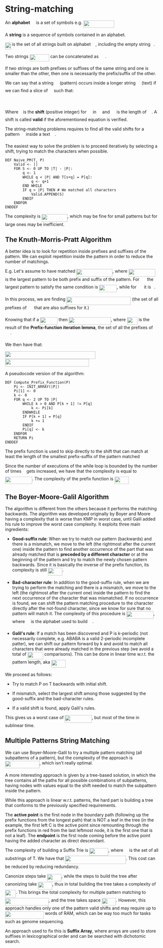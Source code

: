# String-matching

An **alphabet** <img src="/tex/markdowns/tex/813cd865c037c89fcdc609b25c465a05.svg?invert_in_darkmode&sanitize=true" align=middle width=11.87217899999999pt height=22.465723500000017pt/> is a set of symbols e.g. <img src="/tex/markdowns/tex/60a1e3987b77417a66bd95a94c7d94b4.svg?invert_in_darkmode&sanitize=true" align=middle width=101.07479249999999pt height=24.65753399999998pt/>

A **string** is a sequence of symbols contained in an alphabet.

<img src="/tex/markdowns/tex/2c5a8059590679076dd3b434439e0a64.svg?invert_in_darkmode&sanitize=true" align=middle width=18.607373399999986pt height=22.63846199999998pt/> is the set of all strings built on alphabet <img src="/tex/markdowns/tex/813cd865c037c89fcdc609b25c465a05.svg?invert_in_darkmode&sanitize=true" align=middle width=11.87217899999999pt height=22.465723500000017pt/>, including the empty string <img src="/tex/markdowns/tex/7ccca27b5ccc533a2dd72dc6fa28ed84.svg?invert_in_darkmode&sanitize=true" align=middle width=6.672392099999992pt height=14.15524440000002pt/>.

Two strings <img src="/tex/markdowns/tex/dc9ac8e54deb7e41242c2e7bfe2f96fc.svg?invert_in_darkmode&sanitize=true" align=middle width=64.04858954999999pt height=22.63846199999998pt/> can be concatenated as <img src="/tex/markdowns/tex/65f1b48fb5f326a680b0f7393b9d8b6d.svg?invert_in_darkmode&sanitize=true" align=middle width=18.044213549999988pt height=14.15524440000002pt/>.

If two strings are both prefixes or suffixes of the same string and one is smaller than the other, then one is necessarily the prefix/suffix of the other.

We can say that a string <img src="/tex/markdowns/tex/df5a289587a2f0247a5b97c1e8ac58ca.svg?invert_in_darkmode&sanitize=true" align=middle width=12.83677559999999pt height=22.465723500000017pt/> (pattern) occurs inside a longer string <img src="/tex/markdowns/tex/2f118ee06d05f3c2d98361d9c30e38ce.svg?invert_in_darkmode&sanitize=true" align=middle width=11.889314249999991pt height=22.465723500000017pt/> (text) if we can find a slice of <img src="/tex/markdowns/tex/2f118ee06d05f3c2d98361d9c30e38ce.svg?invert_in_darkmode&sanitize=true" align=middle width=11.889314249999991pt height=22.465723500000017pt/> such that:

<p align="center"><img src="/tex/markdowns/tex/b9d233783348e8132f1b1799a3f5af06.svg?invert_in_darkmode&sanitize=true" align=middle width=158.6791239pt height=16.438356pt/></p>

Where <img src="/tex/markdowns/tex/6f9bad7347b91ceebebd3ad7e6f6f2d1.svg?invert_in_darkmode&sanitize=true" align=middle width=7.7054801999999905pt height=14.15524440000002pt/> is the **shift** (positive integer) for <img src="/tex/markdowns/tex/df5a289587a2f0247a5b97c1e8ac58ca.svg?invert_in_darkmode&sanitize=true" align=middle width=12.83677559999999pt height=22.465723500000017pt/> in <img src="/tex/markdowns/tex/2f118ee06d05f3c2d98361d9c30e38ce.svg?invert_in_darkmode&sanitize=true" align=middle width=11.889314249999991pt height=22.465723500000017pt/> and <img src="/tex/markdowns/tex/0e51a2dede42189d77627c4d742822c3.svg?invert_in_darkmode&sanitize=true" align=middle width=14.433101099999991pt height=14.15524440000002pt/> is the length of <img src="/tex/markdowns/tex/df5a289587a2f0247a5b97c1e8ac58ca.svg?invert_in_darkmode&sanitize=true" align=middle width=12.83677559999999pt height=22.465723500000017pt/>. A shift is called **valid** if the aforementioned equation is verified.

The string-matching problems requires to find all the valid shifts for a pattern <img src="/tex/markdowns/tex/df5a289587a2f0247a5b97c1e8ac58ca.svg?invert_in_darkmode&sanitize=true" align=middle width=12.83677559999999pt height=22.465723500000017pt/> inside a text <img src="/tex/markdowns/tex/2f118ee06d05f3c2d98361d9c30e38ce.svg?invert_in_darkmode&sanitize=true" align=middle width=11.889314249999991pt height=22.465723500000017pt/>.

The easiest way to solve the problem is to proceed iteratively by selecting a shift, trying to match the characters when possible.

```pseudocode
DEF Naive_PM(T, P)
    Valid <- []
    FOR S <- 0 UP TO |T| - |P|:
        q <- 1
        WHILE q < |P| AND T[s+q] = P[q]:
            q <- q+1
        END WHILE
        IF q > |P| THEN # We matched all characters
            Valid.APPEND(S)
        ENDIF
    ENDFOR
ENDDEF
```

The complexity is <img src="/tex/markdowns/tex/8b7f03fd57291fc826f519f4a7432961.svg?invert_in_darkmode&sanitize=true" align=middle width=84.29680379999998pt height=24.65753399999998pt/>, which may be fine for small patterns but for large ones may be inefficient.

## The Knuth-Morris-Pratt Algorithm

A better idea is to look for repetition inside prefixes and suffixes of the pattern. We can exploit repetition inside the pattern in order to reduce the number of matchings.

E.g. Let's assume to have matched <img src="/tex/markdowns/tex/c64ab8e64d47bd29db74a391fdee3ee8.svg?invert_in_darkmode&sanitize=true" align=middle width=118.37877314999999pt height=24.65753399999998pt/>, where <img src="/tex/markdowns/tex/b1d567073cbaf70fc3c213b525b50837.svg?invert_in_darkmode&sanitize=true" align=middle width=88.02305654999998pt height=24.65753399999998pt/> is the largest pattern to be both prefix and suffix of the pattern. For <img src="/tex/markdowns/tex/638b19a3067e22632f9c720fbf5d22c8.svg?invert_in_darkmode&sanitize=true" align=middle width=17.10619349999999pt height=22.465723500000017pt/> the largest pattern to satisfy the same condition is <img src="/tex/markdowns/tex/b43b54261c0b32011c9e6edba901f1f6.svg?invert_in_darkmode&sanitize=true" align=middle width=57.667339949999985pt height=24.65753399999998pt/>, while for <img src="/tex/markdowns/tex/197fa3a18e4a8b8c7df669d007476133.svg?invert_in_darkmode&sanitize=true" align=middle width=17.10619349999999pt height=22.465723500000017pt/> it is <img src="/tex/markdowns/tex/7ccca27b5ccc533a2dd72dc6fa28ed84.svg?invert_in_darkmode&sanitize=true" align=middle width=6.672392099999992pt height=14.15524440000002pt/>.

In this process, we are finding <img src="/tex/markdowns/tex/8346dd1f7ac0ba3697aff26be7e11f8f.svg?invert_in_darkmode&sanitize=true" align=middle width=210.99307679999998pt height=26.76175259999998pt/> (the set of all prefixes of <img src="/tex/markdowns/tex/58b27195f98e451041ebabd2e132b174.svg?invert_in_darkmode&sanitize=true" align=middle width=16.99148549999999pt height=22.465723500000017pt/> that are also suffixes for it.)

Knowing that if a <img src="/tex/markdowns/tex/b44f7051b6e0dcaaf30ce173a5e587c7.svg?invert_in_darkmode&sanitize=true" align=middle width=57.15746354999998pt height=24.65753399999998pt/> then <img src="/tex/markdowns/tex/42691275df434b4a7634fe200d7a9422.svg?invert_in_darkmode&sanitize=true" align=middle width=138.31027484999998pt height=24.65753399999998pt/>, where <img src="/tex/markdowns/tex/13dd0e24b4d310d8e4a279880a28b172.svg?invert_in_darkmode&sanitize=true" align=middle width=34.57771184999999pt height=24.65753399999998pt/> is the result of the **Prefix-function iteration lemma**, the set of all the prefixes of <img src="/tex/markdowns/tex/58b27195f98e451041ebabd2e132b174.svg?invert_in_darkmode&sanitize=true" align=middle width=16.99148549999999pt height=22.465723500000017pt/>.

We then have that:

<img src="/tex/markdowns/tex/76e96d979867dbb2b52ee6872fa6f769.svg?invert_in_darkmode&sanitize=true" align=middle width=297.48392355000004pt height=24.65753399999998pt/>
<img src="/tex/markdowns/tex/ed888af3503304254110267229287e8c.svg?invert_in_darkmode&sanitize=true" align=middle width=275.6497755pt height=24.65753399999998pt/>


A pseudocode version of the algorithm:

```pseudocode
DEF Compute_Prefix_Function(P)
    Pi <- INIT_ARRAY(|P|)
    Pi[1] <- 0
    k <- 0
    FOR q <- 2 UP TO |P|
        WHILE k > 0 AND P[k + 1] != P[q]
            k <- Pi[k]
        ENDWHILE
        IF P[k + 1] = P[q]
            k += 1
        ENDIF
        Pi[q] <- k
    ENDFOR
    RETURN Pi
ENDDEF
```

The prefix function is used to skip directly to the shift that can match at least the length of the smallest prefix-suffix of the pattern matched

Since the number of executions of the while loop is bounded by the number of times <img src="/tex/markdowns/tex/63bb9849783d01d91403bc9a5fea12a2.svg?invert_in_darkmode&sanitize=true" align=middle width=9.075367949999992pt height=22.831056599999986pt/> gets increased, we have that the complexity is equal to <img src="/tex/markdowns/tex/8218c5b069730f34da45a57684d97854.svg?invert_in_darkmode&sanitize=true" align=middle width=88.65303644999997pt height=24.65753399999998pt/>. The complexity of the prefix function is <img src="/tex/markdowns/tex/b421f4be0c830927725d62c23f0d95a4.svg?invert_in_darkmode&sanitize=true" align=middle width=47.54008709999999pt height=24.65753399999998pt/>

## The Boyer-Moore-Galil Algorithm

The algorithm is different from the others because it performs the matching backwards. The algorithm was developed originally by Boyer and Moore having a complexity that is worse than KMP in worst case, until Galil added his rule to improve the worst case complexity. It exploits three main ingredients:

* **Good-suffix rule**: When we try to match our pattern (backwards) and there is a mismatch, we move to the left (the rightmost after the current one) inside the pattern to find another occurrence of the part that was already matched that is **preceded by a different character** or at the beginning of the pattern and try to match the newly chosen pattern backwards. Since it is basically the inverse of the prefix function, its complexity is still <img src="/tex/markdowns/tex/b421f4be0c830927725d62c23f0d95a4.svg?invert_in_darkmode&sanitize=true" align=middle width=47.54008709999999pt height=24.65753399999998pt/>.

* **Bad-character rule**: In addition to the good-suffix rule, when we are trying to perform the matching and there is a mismatch, we move to the left (the rightmost after the current one) inside the pattern to find the next occurrence of the character that was mismatched. If no occurrence is found, we can shift the pattern matching procedure to the character directly after the not-found character, since we know for sure that no pattern will match it. The complexity of this procedure is <img src="/tex/markdowns/tex/2c7e06daaeb8d1a9ee90f8e04e0e59ca.svg?invert_in_darkmode&sanitize=true" align=middle width=88.63590449999998pt height=24.65753399999998pt/>, where <img src="/tex/markdowns/tex/813cd865c037c89fcdc609b25c465a05.svg?invert_in_darkmode&sanitize=true" align=middle width=11.87217899999999pt height=22.465723500000017pt/> is the alphabet used to build <img src="/tex/markdowns/tex/2f118ee06d05f3c2d98361d9c30e38ce.svg?invert_in_darkmode&sanitize=true" align=middle width=11.889314249999991pt height=22.465723500000017pt/>.

* **Galil's rule**: If a match has been discovered and P is k-periodic (not necessarily complete, e.g. ABABA is a valid 2-periodic incomplete patter), we can shift our pattern forward by k and avoid to match all characters that were already matched in the previous step (we avoid a total of <img src="/tex/markdowns/tex/d918d73705ae17352d0baba5b9b71b47.svg?invert_in_darkmode&sanitize=true" align=middle width=51.135780299999986pt height=24.65753399999998pt/> comparisons). This can be done in linear time w.r.t. the pattern length, aka <img src="/tex/markdowns/tex/b421f4be0c830927725d62c23f0d95a4.svg?invert_in_darkmode&sanitize=true" align=middle width=47.54008709999999pt height=24.65753399999998pt/>

We proceed as follows:

* Try to match P on T backwards with initial shift.

* If mismatch, select the largest shift among those suggested by the good-suffix and the bad-character rules.

* If a valid shift is found, apply Galil's rules.

This gives us a worst case of <img src="/tex/markdowns/tex/8218c5b069730f34da45a57684d97854.svg?invert_in_darkmode&sanitize=true" align=middle width=88.65303644999997pt height=24.65753399999998pt/>, but most of the time in sublinear time.

## Multiple Patterns String Matching

We can use Boyer-Moore-Galil to try a multiple pattern matching (all subpatterns of a pattern), but the complexity of the approach is <img src="/tex/markdowns/tex/8be210ba295df93be647787bf91620b7.svg?invert_in_darkmode&sanitize=true" align=middle width=113.05058324999997pt height=24.657735299999988pt/>, which isn't really optimal.

A more interesting approach is given by a tree-based solution, in which the tree contains all the paths for all possible combinations of subpatterns, having nodes with values equal to the shift needed to match the subpattern inside the pattern.

While this approach is linear w.r.t. patterns, the hard part is building a tree that conforms to the previously specified requirements.

The **active point** is the first node in the boundary path (following up the prefix functions from the longest path) that is NOT a leaf in the tree (in the example, the first left C is the active point since remounting through the prefix functions in red from the last leftmost node, it is the first one that is not a leaf). The **endpoint** is the first node coming before the active point having the added character as direct descendant.

The complexity of building a Suffix Trie is  <img src="/tex/markdowns/tex/51771a3a326ed4bcfe5bc6142ec65060.svg?invert_in_darkmode&sanitize=true" align=middle width=62.11779089999998pt height=24.65753399999998pt/>, where <img src="/tex/markdowns/tex/813cd865c037c89fcdc609b25c465a05.svg?invert_in_darkmode&sanitize=true" align=middle width=11.87217899999999pt height=22.465723500000017pt/> is the set of all substrings of T. We have that <img src="/tex/markdowns/tex/a777b7fed5d63122263b903a1dad2da6.svg?invert_in_darkmode&sanitize=true" align=middle width=199.69526279999997pt height=26.76175259999998pt/>. This cost can be reduced by reducing redundancy.

Canonize steps take <img src="/tex/markdowns/tex/dee21bd246f40d24c7503f1e567106a4.svg?invert_in_darkmode&sanitize=true" align=middle width=46.80261629999999pt height=24.65753399999998pt/>, while the steps to build the tree after canonizing take <img src="/tex/markdowns/tex/73859351cf5f1878437a18db74fb7b25.svg?invert_in_darkmode&sanitize=true" align=middle width=46.59262574999998pt height=24.65753399999998pt/>, thus in total building the tree takes a complexity of <img src="/tex/markdowns/tex/272e3ab168729ac17efd78e4c03be40f.svg?invert_in_darkmode&sanitize=true" align=middle width=35.43774299999999pt height=24.65753399999998pt/>. This brings the total complexity for multiple pattern matching to <img src="/tex/markdowns/tex/2e221107963907deb09fc3e09f8be5b3.svg?invert_in_darkmode&sanitize=true" align=middle width=142.97768265pt height=24.657735299999988pt/>, and the tree takes space <img src="/tex/markdowns/tex/73859351cf5f1878437a18db74fb7b25.svg?invert_in_darkmode&sanitize=true" align=middle width=46.59262574999998pt height=24.65753399999998pt/>. However, this approach handles only one of the pattern valid shifts and may require up to <img src="/tex/markdowns/tex/4f30bc6533cb0038c49a6275a7829d48.svg?invert_in_darkmode&sanitize=true" align=middle width=126.95758844999997pt height=24.65753399999998pt/> words of RAM, which can be way too much for tasks such as genome sequencing.

An approach used to fix this is **Suffix Array**, where arrays are used to store suffixes in lexicographical order and can be searched with dichotomic search.

